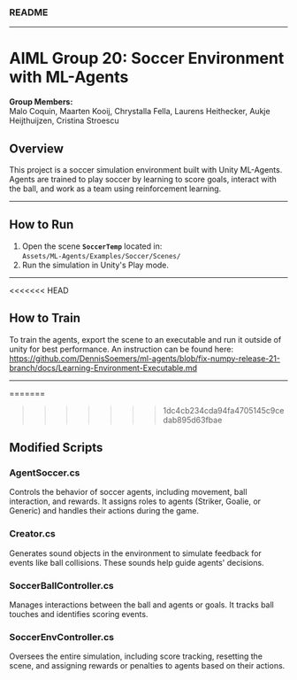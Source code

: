 ### README

---

# AIML Group 20: Soccer Environment with ML-Agents

**Group Members:**  
Malo Coquin, Maarten Kooij, Chrystalla Fella, Laurens Heithecker, Aukje Heijthuijzen, Cristina Stroescu

## Overview  
This project is a soccer simulation environment built with Unity ML-Agents. Agents are trained to play soccer by learning to score goals, interact with the ball, and work as a team using reinforcement learning.

---

## How to Run  
1. Open the scene **`SoccerTemp`** located in:  
   `Assets/ML-Agents/Examples/Soccer/Scenes/`
2. Run the simulation in Unity's Play mode.

---

<<<<<<< HEAD
## How to Train
To train the agents, export the scene to an executable and run it outside of unity for best performance.
An instruction can be found here: https://github.com/DennisSoemers/ml-agents/blob/fix-numpy-release-21-branch/docs/Learning-Environment-Executable.md

---

=======
>>>>>>> 1dc4cb234cda94fa4705145c9cedab895d63fbae
## Modified Scripts  

### **AgentSoccer.cs**  
Controls the behavior of soccer agents, including movement, ball interaction, and rewards. It assigns roles to agents (Striker, Goalie, or Generic) and handles their actions during the game.

### **Creator.cs**  
Generates sound objects in the environment to simulate feedback for events like ball collisions. These sounds help guide agents' decisions.

### **SoccerBallController.cs**  
Manages interactions between the ball and agents or goals. It tracks ball touches and identifies scoring events.

### **SoccerEnvController.cs**  
Oversees the entire simulation, including score tracking, resetting the scene, and assigning rewards or penalties to agents based on their actions.
